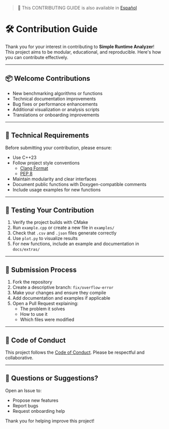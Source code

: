 > 📄 This CONTRIBUTING GUIDE is also available in [Español](</.github/CONTRIBUTING ES.md>)

# 🛠️ Contribution Guide

Thank you for your interest in contributing to **Simple Runtime Analyzer**! This project aims to be modular, educational, and reproducible. Here's how you can contribute effectively.

---

## 📦 Welcome Contributions

- New benchmarking algorithms or functions
- Technical documentation improvements
- Bug fixes or performance enhancements
- Additional visualization or analysis scripts
- Translations or onboarding improvements

---

## 🧰 Technical Requirements

Before submitting your contribution, please ensure:

- Use C++23
- Follow project style conventions
  - [Clang Format](../.clang-format.yml)
  - [PEP 8](https://peps.python.org/pep-0008)
- Maintain modularity and clear interfaces
- Document public functions with Doxygen-compatible comments
- Include usage examples for new functions

---

## 🧪 Testing Your Contribution

1. Verify the project builds with CMake
2. Run `example.cpp` or create a new file in `examples/`
3. Check that `.csv` and `.json` files generate correctly
4. Use `plot.py` to visualize results
5. For new functions, include an example and documentation in `docs/extras/`

---

## 📝 Submission Process

1. Fork the repository
2. Create a descriptive branch: `fix/overflow-error`
3. Make your changes and ensure they compile
4. Add documentation and examples if applicable
5. Open a Pull Request explaining:
   - The problem it solves
   - How to use it
   - Which files were modified

---

## 📣 Code of Conduct

This project follows the [Code of Conduct](../CODE_OF_CONDUCT.md). Please be respectful and collaborative.

---

## 🧩 Questions or Suggestions?

Open an Issue to:

- Propose new features
- Report bugs
- Request onboarding help

Thank you for helping improve this project!
